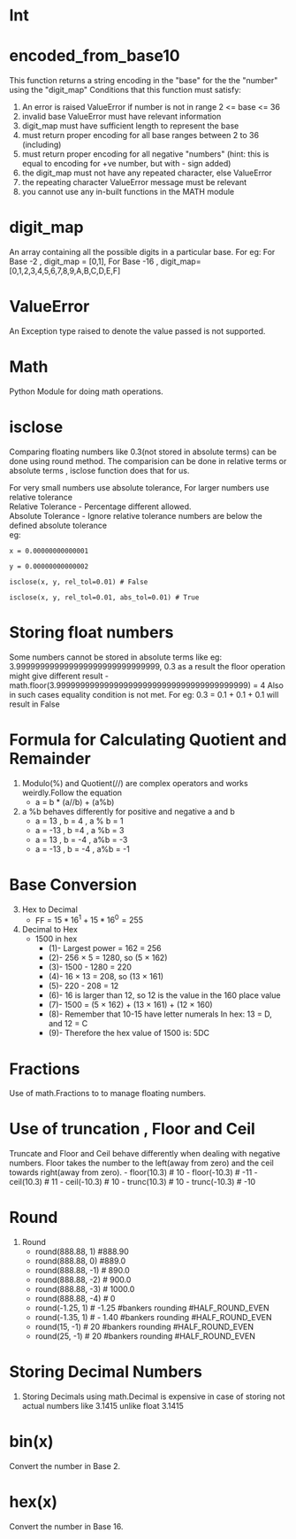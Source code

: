 # Int

# encoded_from_base10
This function returns a string encoding in the "base" for the the "number" using the "digit_map"
Conditions that this function must satisfy:
1. An error is raised ValueError if number is not in range 2 <= base <= 36 
2. invalid base ValueError must have relevant information
3. digit_map must have sufficient length to represent the base
4. must return proper encoding for all base ranges between 2 to 36 (including)
5. must return proper encoding for all negative "numbers" (hint: this is equal to encoding for +ve number, but with - sign added)
6. the digit_map must not have any repeated character, else ValueError
7. the repeating character ValueError message must be relevant
8. you cannot use any in-built functions in the MATH module

# digit_map

An array containing all the possible digits in a particular base. For eg: For Base -2 , digit_map = [0,1], For Base -16 , digit_map=[0,1,2,3,4,5,6,7,8,9,A,B,C,D,E,F]

# ValueError
An Exception type raised to denote the value passed is not supported.

# Math
Python Module for doing math operations.

# isclose
Comparing floating numbers like 0.3(not stored in absolute terms) can be done using round method. The comparision can be done in relative terms or absolute terms , isclose function does that for us.

For very small numbers use absolute tolerance, For larger numbers use relative tolerance<br>
    Relative Tolerance - Percentage different allowed.<br>
    Absolute Tolerance - Ignore relative tolerance numbers are below the defined absolute tolerance<br> 
    eg: 
    
    x = 0.00000000000001
    
    y = 0.00000000000002
    
    isclose(x, y, rel_tol=0.01) # False
    
    isclose(x, y, rel_tol=0.01, abs_tol=0.01) # True


# Storing float numbers
Some numbers cannot be stored in absolute terms like eg: 3.999999999999999999999999999999, 0.3 as a result the floor operation might give different result
    - math.floor(3.9999999999999999999999999999999999999999) = 4
Also in such cases equality condition is not met. For eg: 0.3 = 0.1 + 0.1 + 0.1 will result in False

# Formula for Calculating Quotient and Remainder
1. Modulo(%) and Quotient(//) are complex operators and works weirdly.Follow the equation
    - a = b * (a//b) + (a%b)
2. a %b  behaves differently for positive and negative a and b
    - a = 13 , b = 4 , a % b = 1
    - a = -13 , b =4 , a %b = 3
    - a = 13 , b = -4 , a%b = -3 
    - a = -13 , b = -4 , a%b = -1 

# Base Conversion 
3. Hex to Decimal
    - FF = $15 * 16^1 + 15 * 16^0 = 255$
4. Decimal to Hex
    - 1500 in hex
        - (1)- Largest power = 162 = 256 <br>
        - (2)- 256 × 5 = 1280, so (5 × 162)
        - (3)-	1500 - 1280 = 220
        - (4)-	16 × 13 = 208, so (13 × 161)
        - (5)-	220 - 208 = 12
        - (6)-	16 is larger than 12, so 12 is the value in the 160 place value
        - (7)-	1500 = (5 × 162) + (13 × 161) + (12 × 160)
        - (8)-	Remember that 10-15 have letter numerals In hex: 13 = D, and 12 = C
        - (9)- Therefore the hex value of 1500 is: 5DC

# Fractions
Use of math.Fractions to to manage floating numbers. 

# Use of truncation , Floor and Ceil
Truncate and Floor and Ceil behave differently when dealing with negative numbers. Floor takes the number to the left(away from zero) and the ceil towards right(away from zero).
    - floor(10.3)  # 10
    - floor(-10.3) # -11
    - ceil(10.3) # 11
    - ceil(-10.3) # 10 
    - trunc(10.3) # 10
    - trunc(-10.3) # -10
# Round
1. Round
    - round(888.88, 1) #888.90
    - round(888.88, 0) #889.0
    - round(888.88, -1) # 890.0
    - round(888.88, -2) # 900.0
    - round(888.88, -3) # 1000.0
    - round(888.88, -4) # 0
    - round(-1.25, 1) # -1.25 #bankers rounding #HALF_ROUND_EVEN
    - round(-1.35, 1) # - 1.40 #bankers rounding #HALF_ROUND_EVEN
    - round(15, -1) # 20 #bankers rounding #HALF_ROUND_EVEN
    - round(25, -1) # 20 #bankers rounding #HALF_ROUND_EVEN

# Storing Decimal Numbers
1. Storing Decimals using math.Decimal is expensive in case of storing not actual numbers like 3.1415 unlike float 3.1415

# bin(x)
Convert the number in Base 2.

# hex(x)
Convert the number in Base 16.

